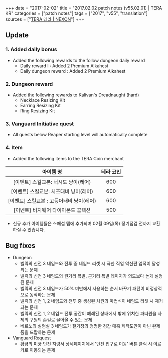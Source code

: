 +++
date = "2017-02-02"
title = "2017.02.02 patch notes (v55.02.01) | TERA KR"
categories = ["patch notes"]
tags = ["2017", "v55", "translation"]
sources = ["[TERA 테라 | NEXON](http://tera.nexon.com/news/update/view.aspx?n4articlesn=262)"]
+++

## Update

### **1.** Added daily bonus
- Added the following rewards to the follow dungeon daily reward
  - Daily reward I : Added 2 Premium Alkahest
  - Daily dungeon reward :  Added 2 Premium Alkahest

### **2.** Dungeon reward
- Added the following rewards to Kalivan's Dreadnaught (hard)
  - Necklace Resizing Kit
  - Earring Resizing Kit
  - Ring Resizing Kit

### **3.** Vanguard Initiative quest
- All quests below Reaper starting level will automatically complete

### **4.** Item
- Added the following items to the TERA Coin merchant

| 아이템 명 | 테라 코인 |
| :-: | :-: |
| [이벤트] 스킬교본: 턱시도 냥이(레어) | 600 |
| [이벤트] 스킬교본: 치즈태비 냥이(레어) | 600 |
| [이벤트] 스킬교본 : 고등어태비 냥이(레어) | 600 |
| [이벤트] 비치웨어 다이아몬드 콜렉션 | 500 |

- 신규 추가 아이템들은 스페셜 탭에 추가되며 02월 09일(목) 정기점검 전까지 교환하실 수 있습니다.

## Bug fixes

- Dungeon
  - 벨릭의 신전 3 네임드와 전투 중 네임드 리셋 시 극한 직업 악신편 업적이 달성되는 문제
  - 벨릭의 신전 3 네임드의 원거리 폭발, 근거리 폭발 데미지가 의도보다 높게 설정된 문제
  - 벨릭의 신전 3 네임드가 50% 미만에서 사용하는 순서 바꾸기 패턴이 비정상적으로 동작하는 문제
  - 벨릭의 신전 1, 2 네임드와 전투 중 생성된 차원의 마법석이 네임드 리셋 시 제거되는 문제
  - 벨릭의 신전 1, 2 네임드 전투 공간이 폐쇄된 상태에서 밖에 위치한 파티원을 사제의 구원의 손길로 끌어올 수 있는 문제
  - 베르노의 실험실 3 네임드가 철기장의 청명한 경갑 매혹 제작도안이 아닌 완제품을 드랍하는 문제
- Vanguard Request
  - 황금의 미궁 던전 지령서 상세페이지에서 '던전 입구로 이동' 버튼 클릭 시 이르카로 이동되는 문제
